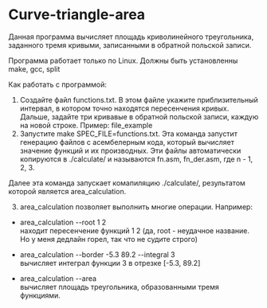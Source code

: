 # Curve-triangle-area
Данная программа вычисляет площадь криволинейного треугольника, заданного тремя кривыми, записанными в обратной польской записи. 

Программа работает только по Linux. Должны быть установленны make, gcc, split

Как работать с программой:
1) Создайте файл functions.txt. В этом файле укажите приблизительный интервал, 
в котором точно находятся пересенчения кривых. Дальше, задайте три кривавые в 
обратной польской записи, каждую на новой строке. Пример: file_example
2) Запустите make SPEC_FILE=functions.txt. Эта команда запустит генерацию 
файлов с асембелерным кода, который вычисляет значение функций и их производных. 
Эти файлы автоматически копируются в ./calculate/ и называются fn.asm, fn_der.asm, 
где n - 1, 2, 3. <br />

Далее эта команда запускает комапиляцию ./calculate/, результатом которой является 
area_calculation. 

3) area_calculation позволяет выполнить многие операции. Например:

* area_calculation --root 1 2 <br />
находит пересенчение функций 1 2 (да, root - неудачное название. Но у меня дедлайн горел,
так что не судите строго)

* area_calculation --border -5.3 89.2 --integral 3<br />
вычисляет интеграл функции 3 в отрезке [-5.3, 89.2]

* area_calculation --area <br />
вычисляет площадь треугольника, образованными тремя функциями.

